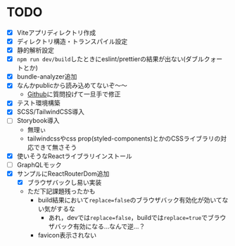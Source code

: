 # TODO
- [x] Viteアプリディレクトリ作成
- [x] ディレクトリ構造・トランスパイル設定
- [x] 静的解析設定
- [x] `npm run dev/build`したときにeslint/prettierの結果が出ない(ダブルクォートとか)
- [x] bundle-analyzer追加
- [x] なんかpublicから読み込めてないぞ～～
    - [Github](https://github.com/vitejs/vite/discussions/10070)に質問投げて一旦手で修正
- [x] テスト環境構築
- [x] SCSS/TailwindCSS導入
- [ ] Storybook導入
    - 無理ぃ
    - tailwindcssやcss prop(styled-components)とかのCSSライブラリの対応できて無さそう
- [x] 使いそうなReactライブラリインストール
- [ ] GraphQLモック
- [x] サンプルにReactRouterDom追加
    - [x] ブラウザバックし易い実装
    - ただ下記課題残ったかも
        - build結果において`replace=false`のブラウザバック有効化が効いてない気がするな
            - あれ，devでは`replace=false`，buildでは`replace=true`でブラウザバック有効になる…なんで逆…？
        - favicon表示されない

